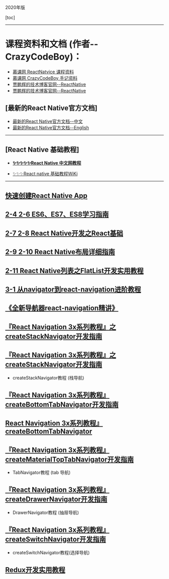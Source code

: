 

2020年版

[toc]

---

# 课程资料和文档 (作者--CrazyCodeBoy)：
- [慕课网 ReactNatvice 课程资料](https://git.imooc.com/coding-304/GitHub_Advanced)
- [慕课网 CrazyCodeBoy 手记资料](http://www.imooc.com/t/4951150#Article)
- [贾鹏辉的技术博客官网--ReactNative](https://www.devio.org/)
- [贾鹏辉的技术博客官网--ReactNative](https://www.devio.org/tags/#React%20Native)

## [最新的React Native官方文档]

- [最新的React Native官方文档--中文](https://reactnative.cn)
- [最新的React Native官方文档--English](https://facebook.github.io/react-native/docs/getting-started.html)

---

## [React Native 基础教程]

- [**✨✨✨✨✨React Native 中文网教程**](https://reactnative.cn/docs/tutorial/)

- [✨✨✨React native 基础教程WiKi](WiKi:https://wiki.imooc.com/reactnative/introduce.html)

---

## [快速创建React Native App](https://www.devio.org/2017/07/12/quickly-create-react-native-app/)

## [2-4  2-6 ES6、ES7、ES8学习指南](https://www.devio.org/2018/09/09/ES6-ES7-ES8-Feature/)

## [2-7 2-8  React Native开发之React基础](https://www.devio.org/2019/03/03/react-basis-for-react-native/)

## [2-9 2-10 React Native布局详细指南](https://www.devio.org/2016/08/01/Reac-Native布局详细指南/)

## [2-11 React Native列表之FlatList开发实用教程](https://www.devio.org/2019/05/19/flatlist/)


## [3-1 从navigator到react-navigation进阶教程](https://www.devio.org/2018/05/15/navigator-to-react-navigation/)
## [《全新导航器react-navigation精讲》](http://coding.imooc.com/class/chapter/304.html#Anchor)

## [『React Navigation 3x系列教程』之createStackNavigator开发指南](https://www.devio.org/2018/12/24/createStackNavigator/)

##  [『React Navigation 3x系列教程』之createStackNavigator开发指南](https://www.devio.org/2018/12/24/createStackNavigator/)

- createStackNavigator教程 (栈导航)

## [『React Navigation 3x系列教程』createBottomTabNavigator开发指南](https://www.devio.org/2018/12/30/createBottomNavigator/)
## [React Navigation 3x系列教程』createBottomTabNavigator](https://www.devio.org/2018/12/24/createBottomNavigator/)
## [『React Navigation 3x系列教程』createMaterialTopTabNavigator开发指南](https://www.devio.org/2019/01/03/createMaterialTopTabNavigator/)

- TabNavigator教程 (tab 导航)

## [『React Navigation 3x系列教程』createDrawerNavigator开发指南](https://www.devio.org/2019/01/20/createDrawerNavigator/)

- DrawerNavigator教程 (抽屉导航)

## [『React Navigation 3x系列教程』createSwitchNavigator开发指南](https://www.devio.org/2019/01/21/createSwitchNavigator/)

- createSwitchNavigator教程(选择导航)

## [Redux开发实用教程](https://www.devio.org/2019/03/04/redux-development-practical-tutorial/)